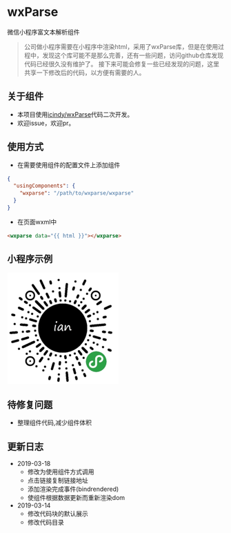 # wxParse
微信小程序富文本解析组件

> 公司做小程序需要在小程序中渲染html，采用了wxParse库，但是在使用过程中，发现这个库可能不是那么完善，还有一些问题，访问github仓库发现代码已经很久没有维护了。
> 接下来可能会修复一些已经发现的问题，这里共享一下修改后的代码，以方便有需要的人。

## 关于组件
- 本项目使用[icindy/wxParse](https://github.com/icindy/wxParse)代码二次开发。
- 欢迎issue，欢迎pr。

## 使用方式
- 在需要使用组件的配置文件上添加组件
```json
{
  "usingComponents": {
    "wxparse": "/path/to/wxparse/wxparse"
  }
}
```

- 在页面wxml中
```html
<wxparse data="{{ html }}"></wxparse>
```

## 小程序示例
![微信小程序](./wechat-program.jpg)

## 待修复问题
- 整理组件代码,减少组件体积

## 更新日志
- 2019-03-18
    - 修改为使用组件方式调用
    - 点击链接复制链接地址
    - 添加渲染完成事件(bindrendered)
    - 使组件根据数据更新而重新渲染dom
- 2019-03-14
    - 修改代码块的默认展示
    - 修改代码目录

